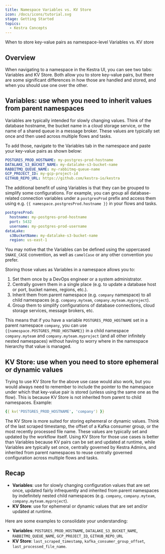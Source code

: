 ```yaml
---
title: Namespace Variables vs. KV Store
icon: /docs/icons/tutorial.svg
stage: Getting Started
topics:
  - Kestra Concepts
---
```


When to store key-value pairs as namespace-level Variables vs. KV store

## Overview

When navigating to a namespace in the Kestra UI, you can see two tabs: Variables and KV Store. Both allow you to store key-value pairs, but there are some significant differences in how those are handled and stored, and when you should use one over the other.

## Variables: use when you need to inherit values from parent namespaces

Variables are typically intended for slowly changing values. Think of the database hostname, the bucket name in a cloud storage service, or the name of a shared queue in a message broker. These values are typically set once and then used across multiple flows and tasks.

To add those, navigate to the Variables tab in the namespace and paste your key-value pairs as shown below:

```yaml
POSTGRES_PROD_HOSTNAME: my-postgres-prod-hostname
DATALAKE_S3_BUCKET_NAME: my-datalake-s3-bucket-name
RABBITMQ_QUEUE_NAME: my-rabbitmq-queue-name
GCP_PROJECT_ID: my-gcp-project-id
GITHUB_REPO_URL: https://github.com/kestra-io/kestra
```

The additional benefit of using Variables is that they can be grouped to simplify some configurations. For example, you can group all database-related connection variables under a `postgresProd` prefix and access them using e.g. `{{ namespace.postgresProd.hostname }}` in your flows and tasks.

```yaml
postgresProd:
  hostname: my-postgres-prod-hostname
  port: 5432
  username: my-postgres-prod-username
dataLake:
  s3BucketName: my-datalake-s3-bucket-name
  region: us-east-1
```

You may notive that the Variables can be defined using the uppercased `SNAKE_CASE` convention, as well as `camelCase` or any other convention you prefer.

Storing those values as Variables in a namespace allows you to:
1. Set them once by a DevOps engineer or a system administrator.
2. Centrally govern them in a single place (e.g. to update a database host or port, bucket names, regions, etc.).
3. Inherit them from parent namespace (e.g. `company` namespace) to all child namespaces (e.g. `company.myteam`, `company.myteam.myproject`).
4. Group them to simplify configurations of database connections, cloud storage services, message brokers, etc.

This means that if you have a variable `POSTGRES_PROD_HOSTNAME` set in a parent namespace `company`, you can use `{{namespace.POSTGRES_PROD_HOSTNAME}}` in a child namespace `company.myteam` and `company.myteam.myproject` (and all other infinitely nested namespaces) without having to worry where in the namespace hierarchy that value is managed.

## KV Store: use when you need to store ephemeral or dynamic values

Trying to use KV Store for the above use case would also work, but you would always need to remember to include the pointer to the namespace under which that key-value pair is stored (unless using the same one as the flow). This is because KV Store is not inherited from parent to child namespaces. Example:

```yaml
{{ kv('POSTGRES_PROD_HOSTNAME', 'company') }}
```

The KV Store is more suited for storing ephemeral or dynamic values. Think of the last scraped timestamp, the offset of a Kafka consumer group, or the most recently processed file name. These values are typically set and updated by the workflow itself. Using KV Store for those use cases is better than Variables because KV pairs can be set and updated at runtime, while Variables are typically set once, centrally governed by Kestra Admins, and inherited from parent namespaces to reuse centrally governed configuration across multiple flows and tasks.

## Recap

- **Variables**: use for slowly changing configuration values that are set once, updated fairly infrequently and inherited from parent namespaces by indefinitely nested child namespaces (e.g. `company`, `company.myteam`, `company.myteam.myproject`).
- **KV Store**: use for ephemeral or dynamic values that are set and/or updated at runtime.

Here are some examples to consolidate your understanding:
- **Variables**: `POSTGRES_PROD_HOSTNAME`, `DATALAKE_S3_BUCKET_NAME`, `RABBITMQ_QUEUE_NAME`, `GCP_PROJECT_ID`, `GITHUB_REPO_URL`
- **KV Store**: `last_scraped_timestamp`, `kafka_consumer_group_offset`, `last_processed_file_name`.
